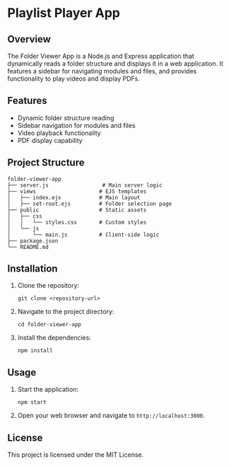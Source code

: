 # Playlist Player App

## Overview
The Folder Viewer App is a Node.js and Express application that dynamically reads a folder structure and displays it in a web application. It features a sidebar for navigating modules and files, and provides functionality to play videos and display PDFs.

## Features
- Dynamic folder structure reading
- Sidebar navigation for modules and files
- Video playback functionality
- PDF display capability

## Project Structure
```
folder-viewer-app
├── server.js                 # Main server logic
├── views                    # EJS templates
│   ├── index.ejs            # Main layout
│   ├── set-root.ejs         # Folder selection page
├── public                   # Static assets
│   ├── css
│   │   └── styles.css       # Custom styles
│   └── js
│       └── main.js          # Client-side logic
├── package.json
└── README.md
```

## Installation
1. Clone the repository:
   ```
   git clone <repository-url>
   ```
2. Navigate to the project directory:
   ```
   cd folder-viewer-app
   ```
3. Install the dependencies:
   ```
   npm install
   ```

## Usage
1. Start the application:
   ```
   npm start
   ```
2. Open your web browser and navigate to `http://localhost:3000`.

## License
This project is licensed under the MIT License.